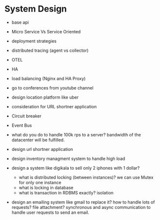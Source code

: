 # System Design

- base api
- Micro Service Vs Service Oriented
- deployment strategies
- distributed tracing (agent vs collector)
- OTEL
- HA
- load balancing (Nginx and HA Proxy)
- go to conferences from youtube channel
- design location platform like uber
- consideration for URL shortner application
- Circuit breaker
- Event Bus

- what do you do to handle 100k rps to a server? bandwidth of the datacenter will be fulfilled.

- design url shortner application

- design inventory managment system to handle high load

- design a system like digikala to sell only 2 iphones with 1 dollar?
  - what is distributed locking (between instances)? we can use Mutex for only one instance
  - what is locking in database
  - what is transaction in RDBMS exactly? isolation

- design an emailing system like gmail to replace it? how to handle lots of requests? file attachment? synchronous and async communication to handle user requests to send an email.
